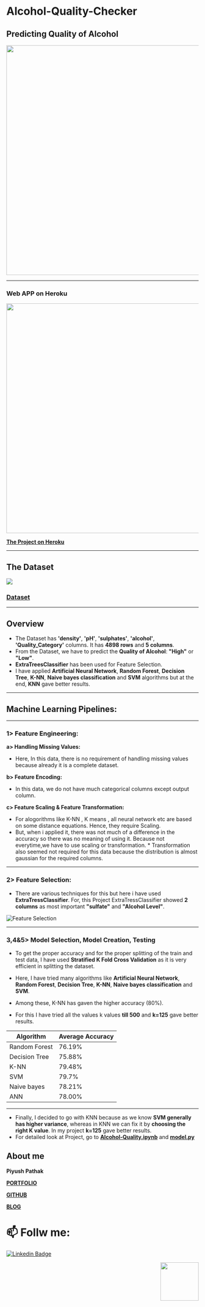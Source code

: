 # **Alcohol-Quality-Checker**
## Predicting Quality of Alcohol

<img src="https://github.com/piyushpathak03/End-to-End-small-projects/blob/master/Alcohol-Quality-Checker/AlcoholQuality.jpg" width=600>

---

### **Web APP on Heroku**
<img src="https://github.com/piyushpathak03/End-to-End-small-projects/blob/master/Alcohol-Quality-Checker/README-Resources/AlcoholQuality.gif" width=600>

**[The Project on Heroku](https://alcoholqualitychecker.herokuapp.com/)**

---
## The Dataset
![](https://github.com/piyushpathak03/End-to-End-small-projects/blob/master/Alcohol-Quality-Checker/README-Resources/Screenshot%20(105).png)
### **[Dataset](https://github.com/piyushpathak03/End-to-End-small-projects/blob/master/Alcohol-Quality-Checker/alcohol-quality-data.csv)**
---
## **Overview**
* The Dataset has **'density'**, **'pH'**, **'sulphates'**, **'alcohol'**, **'Quality_Category'** columns. It has **4898 rows** and **5 columns**.
* From the Dataset, we have to predict the **Quality of Alcohol**: **"High"** or **"Low"**.
* **ExtraTreesClassifier** has been used for Feature Selection.
* I have applied **Artificial Neural Network**, **Random Forest**, **Decision Tree**, **K-NN**, **Naive bayes classification** and **SVM** algorithms but at the end, **KNN** gave better results.

---
## **Machine Learning Pipelines:**
---
### **1> Feature Engineering:**
  
**a> Handling Missing Values:**
* Here, In this data, there is no requirement of handling missing values because already it is a complete dataset. 
    
**b> Feature Encoding:**   
* In this data, we do not have much categorical columns except output column.

**c> Feature Scaling & Feature Transformation:**    
* For alogorithms like K-NN , K means , all neural network etc are based on some distance equations. Hence, they require Scaling. 
* But, when i applied it, there was not much of a difference in the accuracy so there was no meaning of using it. Because not everytime,we have to use scaling or transformation. * Transformation also seemed not required for this data because the distribution is almost gaussian for the required columns.
---    
### **2> Feature Selection:**    
* There are various techniques for this but here i have used **ExtraTressClassifier**. For, this Project ExtraTressClassifier showed **2 columns** as most important **"sulfate"** and **"Alcohol Level"**.

![Feature Selection](https://github.com/piyushpathak03/End-to-End-small-projects/blob/master/Alcohol-Quality-Checker/README-Resources/Screenshot%20(106).png)

---   

### **3,4&5> Model Selection**, **Model Creation**, **Testing**
    
* To get the proper accuracy and for the proper splitting of the train and test data, I have used **Stratified K Fold Cross Validation** as it is very efficient in splitting the dataset.
    
* Here, I have tried many algorithms like **Artificial Neural Network**, **Random Forest**, **Decision Tree**, **K-NN**, **Naive bayes classification** and **SVM**. 
* Among these, K-NN has  gaven the higher accuracy (80%).
* For this I have tried all the values k values **till 500** and **k=125** gave better results.
    
| Algorithm | Average Accuracy |
| ---- | ----|
| Random Forest | 76.19% |
| Decision Tree | 75.88% |
| K-NN | 79.48% |
| SVM | 79.7% |
| Naive bayes | 78.21% |
| ANN | 78.00% |

---
* Finally, I decided to go with KNN because as we know **SVM generally has higher variance**, whereas in KNN we can fix it by **choosing the right K value**. In my project **k=125** gave better results.
* For detailed look at Project, go to **[Alcohol-Quality.ipynb](https://github.com/piyushpathak03/End-to-End-small-projects/blob/master/Alcohol-Quality-Checker/alcohol-quality-data.csv)** and **[model.py](https://github.com/piyushpathak03/End-to-End-small-projects/blob/master/Alcohol-Quality-Checker/model.py)**

## About me

**Piyush Pathak**

[**PORTFOLIO**](https://anirudhrapathak3.wixsite.com/piyush)

[**GITHUB**](https://github.com/piyushpathak03)

[**BLOG**](https://medium.com/@piyushpathak03)


# 📫 Follw me: 

[![Linkedin Badge](https://img.shields.io/badge/-PiyushPathak-blue?style=flat-square&logo=Linkedin&logoColor=white&link=https://www.linkedin.com/in/piyushpathak03/)](https://www.linkedin.com/in/piyushpathak03/)

<p  align="right"><img height="100" src = "https://media.giphy.com/media/l3URDstnIjBNY7rwLB/giphy.gif"></p>


